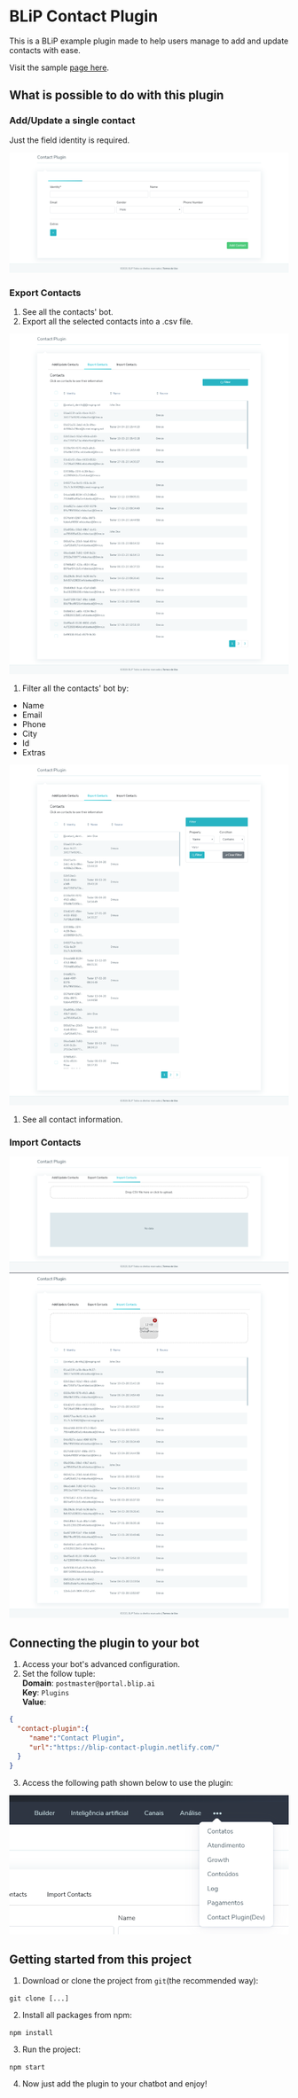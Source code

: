 # BLiP Contact Plugin

 This is a BLiP example plugin made to help users manage to add and update contacts with ease.

 Visit the sample [page here](https://blip-contact-plugin.netlify.com/).
 
 ## What is possible to do with this plugin
 
 ### Add/Update a single contact 
Just the field identity is required.
 
 ![Manage List](./images/img1.png)
 
 ### Export Contacts
 
 1. See all the contacts' bot.
 2. Export all the selected contacts into a .csv file.
 
 ![Manage contacts](./images/img2.png)
 
 1. Filter all the contacts' bot by:
* Name
* Email
* Phone
* City
* Id
* Extras

![Filter contacts](./images/img3.png)

 1. See all contact information.
 
  ### Import Contacts
  ![Filter contacts](./images/img4.png)
  ![Filter contacts](./images/img5.png)
  

## Connecting the plugin to your bot
1. Access your bot's advanced configuration.
2. Set the follow tuple:  
 **Domain**: `postmaster@portal.blip.ai`  
 **Key**: `Plugins`  
 **Value**: 
 ```json
{ 
   "contact-plugin":{ 
      "name":"Contact Plugin",
      "url":"https://blip-contact-plugin.netlify.com/"
   }
}
```

3. Access the following path shown below to use the plugin:

![Path to access the plugin](./images/img7.png)

## Getting started from this project

1. Download or clone the project from `git`(the recommended way):

`git clone [...]`

2. Install all packages from npm:

`npm install`

3. Run the project:

`npm start`

4. Now just add the plugin to your chatbot and enjoy!

